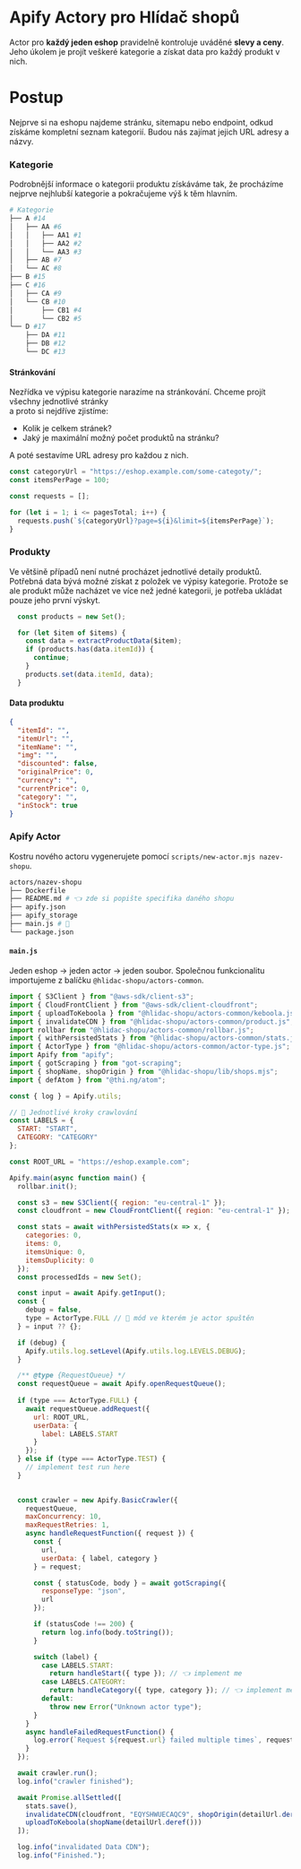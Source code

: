 # Apify Actory pro Hlídač shopů

Actor pro **každý jeden eshop** pravidelně kontroluje uváděné **slevy a ceny**.
Jeho úkolem je projít veškeré kategorie a získat data pro každý produkt v nich. 

# Postup
Nejprve si na eshopu najdeme stránku, sitemapu nebo endpoint, odkud získáme kompletní 
seznam kategorií. Budou nás zajímat jejich URL adresy a názvy.

### Kategorie
Podrobnější informace o kategorii produktu získáváme tak, že procházíme nejprve nejhlubší kategorie a pokračujeme výš k těm hlavním.

```bash
# Kategorie
├── A #14
│   ├── AA #6
│   │   ├── AA1 #1
│   │   ├── AA2 #2
│   │   └── AA3 #3
│   ├── AB #7
│   └── AC #8
├── B #15
├── C #16
│   ├── CA #9
│   └── CB #10
│       ├── CB1 #4
│       └── CB2 #5
└── D #17
    ├── DA #11
    ├── DB #12
    └── DC #13
```

#### Stránkování
Nezřídka ve výpisu kategorie narazíme na stránkování. Chceme projít všechny jednotlivé stránky  
a proto si nejdříve zjistíme:

* Kolik je celkem stránek?
* Jaký je maximální možný počet produktů na stránku?

A poté sestavíme URL adresy pro každou z nich.

```js
const categoryUrl = "https://eshop.example.com/some-categoty/";
const itemsPerPage = 100;

const requests = [];

for (let i = 1; i <= pagesTotal; i++) {
  requests.push(`${categoryUrl}?page=${i}&limit=${itemsPerPage}`);
}
```

### Produkty
Ve většině případů není nutné procházet jednotlivé detaily produktů. 
Potřebná data bývá možné získat z položek ve výpisy kategorie. Protože se ale produkt 
může nacházet ve více než jedné kategorii, je potřeba ukládat pouze jeho první výskyt.

```js
  const products = new Set();

  for (let $item of $items) {
    const data = extractProductData($item);
    if (products.has(data.itemId)) {
      continue;
    }
    products.set(data.itemId, data);
  }
```
#### Data produktu
```json
{
  "itemId": "",
  "itemUrl": "",
  "itemName": "",
  "img": "",
  "discounted": false,
  "originalPrice": 0,
  "currency": "",
  "currentPrice": 0,
  "category": "",
  "inStock": true
}
```

### Apify Actor
Kostru nového actoru vygenerujete pomocí `scripts/new-actor.mjs nazev-shopu`.

```bash
actors/nazev-shopu
├── Dockerfile
├── README.md # 👈 zde si popište specifika daného shopu
├── apify.json
├── apify_storage
├── main.js # 🥩
└── package.json
```
#### `main.js`
Jeden eshop → jeden actor → jeden soubor.
Společnou funkcionalitu importujeme z balíčku `@hlidac-shopu/actors-common`.

```js
import { S3Client } from "@aws-sdk/client-s3";
import { CloudFrontClient } from "@aws-sdk/client-cloudfront";
import { uploadToKeboola } from "@hlidac-shopu/actors-common/keboola.js";
import { invalidateCDN } from "@hlidac-shopu/actors-common/product.js";
import rollbar from "@hlidac-shopu/actors-common/rollbar.js";
import { withPersistedStats } from "@hlidac-shopu/actors-common/stats.js";
import { ActorType } from "@hlidac-shopu/actors-common/actor-type.js";
import Apify from "apify";
import { gotScraping } from "got-scraping";
import { shopName, shopOrigin } from "@hlidac-shopu/lib/shops.mjs";
import { defAtom } from "@thi.ng/atom";

const { log } = Apify.utils;

// 👀 Jednotlivé kroky crawlování
const LABELS = {
  START: "START",
  CATEGORY: "CATEGORY"
};

const ROOT_URL = "https://eshop.example.com";

Apify.main(async function main() {
  rollbar.init();

  const s3 = new S3Client({ region: "eu-central-1" });
  const cloudfront = new CloudFrontClient({ region: "eu-central-1" });

  const stats = await withPersistedStats(x => x, {
    categories: 0,
    items: 0,
    itemsUnique: 0,
    itemsDuplicity: 0
  });
  const processedIds = new Set();

  const input = await Apify.getInput();
  const {
    debug = false,
    type = ActorType.FULL // 👀 mód ve kterém je actor spuštěn
  } = input ?? {};

  if (debug) {
    Apify.utils.log.setLevel(Apify.utils.log.LEVELS.DEBUG);
  }

  /** @type {RequestQueue} */
  const requestQueue = await Apify.openRequestQueue();
  
  if (type === ActorType.FULL) {
    await requestQueue.addRequest({
      url: ROOT_URL,
      userData: {
        label: LABELS.START
      }
    });
  } else if (type === ActorType.TEST) {
    // implement test run here
  }
    

  const crawler = new Apify.BasicCrawler({
    requestQueue,
    maxConcurrency: 10,
    maxRequestRetries: 1,
    async handleRequestFunction({ request }) {
      const {
        url,
        userData: { label, category }
      } = request;

      const { statusCode, body } = await gotScraping({
        responseType: "json",
        url
      });

      if (statusCode !== 200) {
        return log.info(body.toString());
      }

      switch (label) {
        case LABELS.START:
          return handleStart({ type }); // 👈 implement me
        case LABELS.CATEGORY:
          return handleCategory({ type, category }); // 👈 implement me
        default:
          throw new Error("Unknown actor type");
      }
    }
    async handleFailedRequestFunction() {
      log.error(`Request ${request.url} failed multiple times`, request);
    }
  });

  await crawler.run();
  log.info("crawler finished");

  await Promise.allSettled([
    stats.save(),
    invalidateCDN(cloudfront, "EQYSHWUECAQC9", shopOrigin(detailUrl.deref())),
    uploadToKeboola(shopName(detailUrl.deref()))
  ]);

  log.info("invalidated Data CDN");
  log.info("Finished.");
```
